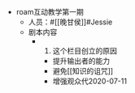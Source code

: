 - roam互动教学第一期
    - 人员：#[[晚甘侯]]#Jessie
    - 剧本内容
        - 1. 这个栏目创立的原因
            - 提升输出者的能力
            - 避免[[知识的诅咒]]
            - 增强观众代2020-07-11
